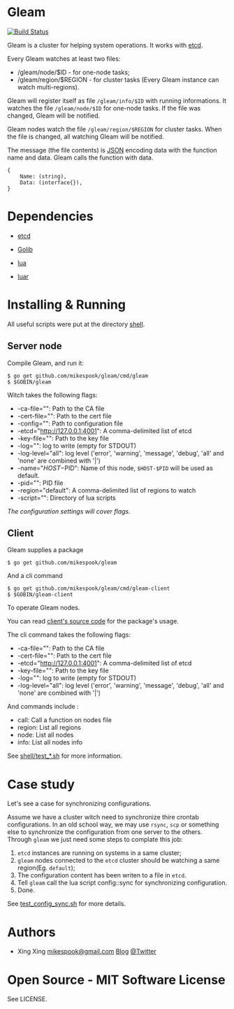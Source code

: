 Gleam
=====

[![Build Status][travis-img]][travis]

Gleam is a cluster for helping system operations. It works with [etcd][etcd].

Every Gleam watches at least two files:

 * /gleam/node/$ID - for one-node tasks;
 * /gleam/region/$REGION - for cluster tasks (Every Gleam instance can 
 watch multi-regions).

Gleam will register itself as file `/gleam/info/$ID` with running 
informations. It watches the file `/gleam/node/$ID` for one-node 
tasks. If the file was changed, Gleam will be notified.

Gleam nodes watch the file `/gleam/region/$REGION` for cluster tasks.
When the file is changed, all watching Gleam will be notified.

The message (the file contents) is [JSON][json] encoding data with 
the function name and data. Gleam calls the function with data.

    {
        Name: (string),
        Data: (interface{}),
    }

Dependencies
============
 
 * [etcd][etcd]
 
 * [Golib][golib]

 * [lua][lua-for-go]

 * [luar][luar]

Installing & Running
====================

All useful scripts were put at the directory [shell][shell].

Server node
-----------

Compile Gleam, and run it:

    $ go get github.com/mikespook/gleam/cmd/gleam
    $ $GOBIN/gleam

Witch takes the following flags:

 * -ca-file="": Path to the CA file
 * -cert-file="": Path to the cert file
 * -config="": Path to configuration file
 * -etcd="http://127.0.0.1:4001": A comma-delimited list of etcd
 * -key-file="": Path to the key file
 * -log="": log to write (empty for STDOUT)
 * -log-level="all": log level ('error', 'warning', 'message', 'debug', 'all' and 'none' are combined with '|')
 * -name="$HOST-$PID": Name of this node, `$HOST-$PID` will be used as default.
 * -pid="": PID file
 * -region="default": A comma-delimited list of regions to watch
 * -script="": Directory of lua scripts

_The configuration settings will cover flags._

Client
------

Gleam supplies a package

    $ go get github.com/mikespook/gleam

And a cli command

    $ go get github.com/mikespook/gleam/cmd/gleam-client
    $ $GOBIN/gleam-client

To operate Gleam nodes.

You can read [client's source code][client-src] for the package's usage.

The cli command takes the following flags:

 * -ca-file="": Path to the CA file
 * -cert-file="": Path to the cert file
 * -etcd="http://127.0.0.1:4001": A comma-delimited list of etcd
 * -key-file="": Path to the key file
 * -log="": log to write (empty for STDOUT)
 * -log-level="all": log level ('error', 'warning', 'message', 'debug', 'all' and 'none' are combined with '|')

And commands include :

 * call: Call a function on nodes file
 * region: List all regions
 * node: List all nodes
 * info: List all nodes info

See [shell/test\_*.sh][shell] for more information.

Case study
==========

Let's see a case for synchronizing configurations.

Assume we have a cluster witch need to synchronize thire crontab configurations.
In an old school way, we may use `rsync`, `scp` or something else to synchronize the configuration from one server to the others.
Through `gleam` we just need some steps to complate this job:

 1. `etcd` instances are running on systems in a same cluster;
 2. `gleam` nodes connected to the `etcd` cluster should be watching a same region(Eg. `default`);
 3. The configuration content has been writen to a file in `etcd`.
 4. Tell `gleam` call the lua script config::sync for synchronizing configuration.
 5. Done. 

See [test\_config\_sync.sh][config-sync] for more details.

Authors
=======

 * Xing Xing <mikespook@gmail.com> [Blog](http://mikespook.com) [@Twitter](http://twitter.com/mikespook)

Open Source - MIT Software License
==================================

See LICENSE.

 [etcd]: https://github.com/coreos/etcd
 [client-src]: https://github.com/mikespook/gleam/tree/master/cmd/client
 [luar]: https://github.com/stevedonovan/luar
 [travis-img]: https://travis-ci.org/mikespook/gleam.png?branch=master
 [travis]: https://travis-ci.org/mikespook/gleam
 [json]: http://www.json.org/
 [golib]: https://github.com/mikespook/golib
 [lua-for-go]: https://github.com/aarzilli/golua/lua
 [shell]: https://github.com/mikespook/z-node/tree/master/shell
 [config-sync]: https://github.com/mikespook/gleam/blob/master/shell/test_config_sync.sh
